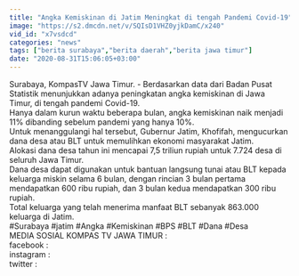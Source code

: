 ```yaml
---
title: "Angka Kemiskinan di Jatim Meningkat di tengah Pandemi Covid-19"
image: "https://s2.dmcdn.net/v/SQIsD1VHZ0yjkDamC/x240"
vid_id: "x7vsdcd"
categories: "news"
tags: ["berita surabaya","berita daerah","berita jawa timur"]
date: "2020-08-31T15:06:05+03:00"
---
```

Surabaya, KompasTV Jawa Timur. - Berdasarkan data dari Badan Pusat Statistik menunjukkan adanya peningkatan angka kemiskinan di Jawa Timur, di tengah pandemi Covid-19.   <br>Hanya dalam kurun waktu beberapa bulan, angka kemiskinan naik menjadi 11% dibanding sebelum pandemi yang hanya 10%.   <br>Untuk menanggulangi hal tersebut, Gubernur Jatim, Khofifah, mengucurkan dana desa atau BLT untuk memulihkan ekonomi masyarakat Jatim.   <br>Alokasi dana desa tahun ini mencapai 7,5 triliun rupiah untuk 7.724 desa di seluruh Jawa Timur.   <br>Dana desa dapat digunakan untuk bantuan langsung tunai atau BLT kepada keluarga miskin selama 6 bulan, dengan rincian 3 bulan pertama mendapatkan 600 ribu rupiah, dan 3 bulan kedua mendapatkan 300 ribu rupiah.   <br>Total keluarga yang telah menerima manfaat BLT sebanyak 863.000 keluarga di Jatim.   <br>#Surabaya #jatim #Angka #Kemiskinan #BPS #BLT #Dana #Desa   <br>MEDIA SOSIAL KOMPAS TV JAWA TIMUR :   <br>facebook :    <br>instagram :    <br>twitter :    <br>
